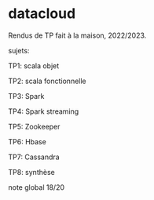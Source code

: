 # datacloud

Rendus de TP fait à la maison, 2022/2023.


sujets:

TP1: scala objet

TP2: scala fonctionnelle

TP3: Spark

TP4: Spark streaming

TP5: Zookeeper

TP6: Hbase

TP7: Cassandra

TP8: synthèse

note global 18/20 
